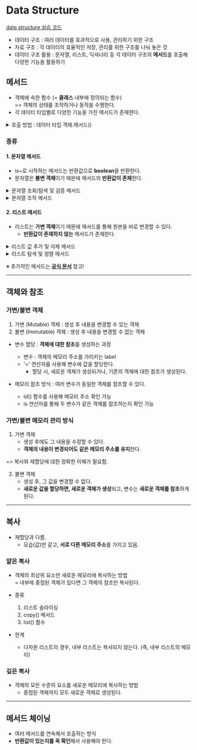 # Data Structure

[date structure 실습 코드]()

- 데이터 구조 : 여러 데이터를 효과적으로 사용, 관리하기 위한 구조
- 자료 구조 : 각 데이터의 효율적인 저장, 관리를 위한 구조를 나눠 놓은 것
- 데이터 구조 활용 : 문자열, 리스트, 딕셔너리 등 각 데이터 구조의 **메서드**를 호출해 다양한 기능을 활용하기

## 메서드

- 객체에 속한 함수 (= **클래스** 내부에 정의되는 함수)  
=> 객체의 상태를 조작하거나 동작을 수행한다.
- 각 데이터 타입별로 다양한 기능을 가진 메서드가 존재한다.
<details>
<summary>호출 방법 : 데이터 타입 객체.메서드()</summary>

ex) `'hello'.capitalize()`

</details>


### 종류

#### 1. 문자열 메서드

- is~로 시작하는 메서드는 반환값으로 **boolean**을 반환한다.
- 문자열은 **불변 객체**이기 때문에 메서드의 **반환값이 존재**한다.

<details>
<summary>문자열 조회/탐색 및 검증 메서드</summary>

![Image](https://github.com/user-attachments/assets/e62ff3af-af2f-4367-820b-e323576451d3)

</details>

<details>
<summary>문자열 조작 메서드</summary>

![Image](https://github.com/user-attachments/assets/f3d7b20a-ef3c-43b2-a865-844148bddc0d)

</details>

#### 2. 리스트 메서드

- 리스트는 **가변 객체**이기 때문에 메서드를 통해 원본을 바로 변경할 수 있다.
    - **반환값이 존재하지 않는** 메서드가 존재한다.

<details>
<summary>리스트 값 추가 및 삭제 메서드</summary>

![Image](https://github.com/user-attachments/assets/f028209c-d3b2-47c1-9e99-48de581c2938)

</details>

<details>
<summary>리스트 탐색 및 정렬 메서드</summary>

![Image](https://github.com/user-attachments/assets/9c25cd88-f66d-45a9-adb8-93124570e8f3)

</details>

※ 추가적인 메서드는 **[공식 문서](https://docs.python.org/3/)** 참고!

---

## 객체와 참조

### 가변/불변 객체

1. 가변 (Mutable) 객체 : 생성 후 내용을 변경할 수 있는 객체
2. 불변 (Immutable) 객체 : 생성 후 내용을 변경할 수 없는 객체

- 변수 할당 : **객체에 대한 참조**를 생성하는 과정
    - 변수 : 객체의 메모리 주소를 가리키는 label
    - '=' 연산자를 사용해 변수에 값을 할당한다.
        - 할당 시, 새로운 객체가 생성되거나, 기존의 객체에 대한 참조가 생성된다.

- 메모리 참조 방식 : 여러 변수가 동일한 객체를 참조할 수 있다.
    - id() 함수를 사용해 메모리 주소 확인 가능
    - is 연산자를 통해 두 변수가 같은 객체를 참조하는지 확인 가능

### 가변/불변 메모리 관리 방식

1. 가변 객체
    - 생성 후에도 그 내용을 수정할 수 있다.
    - **객체의 내용이 변경되어도 같은 메모리 주소를 유지**한다.

=> 복사와 재할당에 대한 정확한 이해가 필요함.

2. 불변 객체
    - 생성 후, 그 값을 변경할 수 없다.
    - **새로운 값을 할당하면, 새로운 객체가 생성**되고, 변수는 **새로운 객체를 참조**하게 된다.

---

## 복사

- 재할당과 다름.
    - 모습(값)만 같고, **서로 다른 메모리 주소**를 가지고 있음.

### 얕은 복사

- 객체의 최상위 요소만 새로운 메모리에 복사하는 방법  
    = 내부에 중첩된 객체가 있다면 그 객체의 참조만 복사된다.

- 종류
    1. 리스트 슬라이싱
    2. copy() 메서드
    3. list() 함수

- 한계
    - 다차원 리스트의 경우, 내부 리스트는 복사되지 않는다. (즉, 내부 리스트의 메모리)
 
### 깊은 복사

- 객체의 모든 수준의 요소를 새로운 메모리에 복사하는 방법
    - 중첩된 객체까지 모두 새로운 객체로 생성된다.
 
---

## 메서드 체이닝

- 여러 메서드를 연속해서 호출하는 방식
- **반환값이 있는지를 꼭 확인**해서 사용해야 한다.


